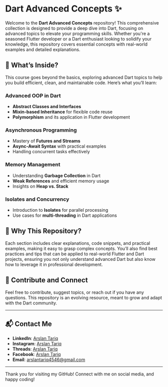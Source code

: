 # Dart Advanced Concepts ✨

Welcome to the **Dart Advanced Concepts** repository! This comprehensive collection is designed to provide a deep dive into Dart, focusing on advanced topics to elevate your programming skills. Whether you're a seasoned Flutter developer or a Dart enthusiast looking to solidify your knowledge, this repository covers essential concepts with real-world examples and detailed explanations.

## 🔹 What’s Inside?
This course goes beyond the basics, exploring advanced Dart topics to help you build efficient, clean, and maintainable code. Here’s what you’ll learn:

### Advanced OOP in Dart
- **Abstract Classes and Interfaces**
- **Mixin-based Inheritance** for flexible code reuse
- **Polymorphism** and its application in Flutter development

### Asynchronous Programming
- Mastery of **Futures and Streams**
- **Async-Await Syntax** with practical examples
- Handling concurrent tasks effectively

### Memory Management
- Understanding **Garbage Collection** in Dart
- **Weak References** and efficient memory usage
- Insights on **Heap vs. Stack**

### Isolates and Concurrency
- Introduction to **Isolates** for parallel processing
- Use cases for **multi-threading** in Dart applications

## 🎯 Why This Repository?
Each section includes clear explanations, code snippets, and practical examples, making it easy to grasp complex concepts. You’ll also find best practices and tips that can be applied to real-world Flutter and Dart projects, ensuring you not only understand advanced Dart but also know how to leverage it in professional development.

## 🔗 Contribute and Connect
Feel free to contribute, suggest topics, or reach out if you have any questions. This repository is an evolving resource, meant to grow and adapt with the Dart community.

---

## 📬 Contact Me

- **LinkedIn**: [Arslan Tariq](https://www.linkedin.com/in/arslan4546/)
- **Instagram**: [Arslan Tariq](https://www.instagram.com/arslantariq4546/)
-  **Threads**: [Arslan Tariq](https://www.threads.net/@arslantariq4546)
- **Facebook**: [Arslan Tariq](https://www.facebook.com/Arslan4546)
- **Email**: [arslantariq4546@gmail.com](mailto:arslantariq4546@gmail.com)

---
Thank you for visiting my GitHub! Connect with me on social media, and happy coding!

